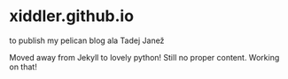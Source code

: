 # xiddler.github.io
to publish my pelican blog ala Tadej Janež

Moved away from Jekyll to lovely python! Still no proper content. Working on that!
